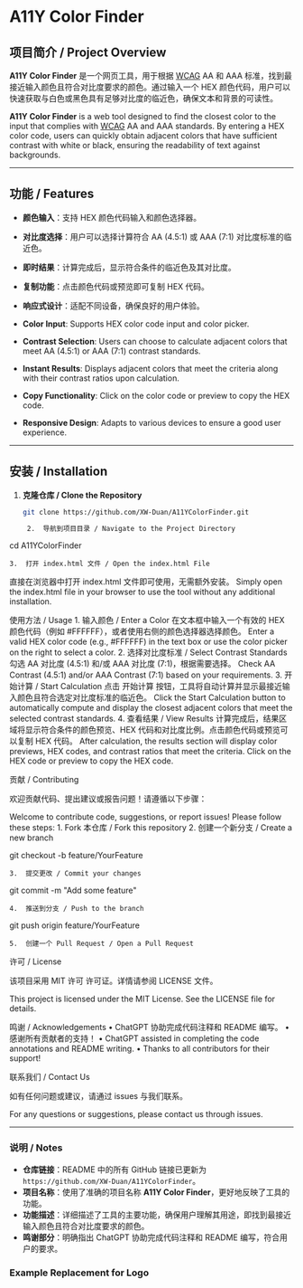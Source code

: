 # A11Y Color Finder

## 项目简介 / Project Overview

**A11Y Color Finder** 是一个网页工具，用于根据 [WCAG](https://www.w3.org/WAI/standards-guidelines/wcag/) AA 和 AAA 标准，找到最接近输入颜色且符合对比度要求的颜色。通过输入一个 HEX 颜色代码，用户可以快速获取与白色或黑色具有足够对比度的临近色，确保文本和背景的可读性。

**A11Y Color Finder** is a web tool designed to find the closest color to the input that complies with [WCAG](https://www.w3.org/WAI/standards-guidelines/wcag/) AA and AAA standards. By entering a HEX color code, users can quickly obtain adjacent colors that have sufficient contrast with white or black, ensuring the readability of text against backgrounds.

---

## 功能 / Features

- **颜色输入**：支持 HEX 颜色代码输入和颜色选择器。
- **对比度选择**：用户可以选择计算符合 AA (4.5:1) 或 AAA (7:1) 对比度标准的临近色。
- **即时结果**：计算完成后，显示符合条件的临近色及其对比度。
- **复制功能**：点击颜色代码或预览即可复制 HEX 代码。
- **响应式设计**：适配不同设备，确保良好的用户体验。

- **Color Input**: Supports HEX color code input and color picker.
- **Contrast Selection**: Users can choose to calculate adjacent colors that meet AA (4.5:1) or AAA (7:1) contrast standards.
- **Instant Results**: Displays adjacent colors that meet the criteria along with their contrast ratios upon calculation.
- **Copy Functionality**: Click on the color code or preview to copy the HEX code.
- **Responsive Design**: Adapts to various devices to ensure a good user experience.

---

## 安装 / Installation

1. **克隆仓库 / Clone the Repository**

   ```bash
   git clone https://github.com/XW-Duan/A11YColorFinder.git

	2.	导航到项目目录 / Navigate to the Project Directory

cd A11YColorFinder


	3.	打开 index.html 文件 / Open the index.html File
直接在浏览器中打开 index.html 文件即可使用，无需额外安装。
Simply open the index.html file in your browser to use the tool without any additional installation.

使用方法 / Usage
	1.	输入颜色 / Enter a Color
在文本框中输入一个有效的 HEX 颜色代码（例如 #FFFFFF），或者使用右侧的颜色选择器选择颜色。
Enter a valid HEX color code (e.g., #FFFFFF) in the text box or use the color picker on the right to select a color.
	2.	选择对比度标准 / Select Contrast Standards
勾选 AA 对比度 (4.5:1) 和/或 AAA 对比度 (7:1)，根据需要选择。
Check AA Contrast (4.5:1) and/or AAA Contrast (7:1) based on your requirements.
	3.	开始计算 / Start Calculation
点击 开始计算 按钮，工具将自动计算并显示最接近输入颜色且符合选定对比度标准的临近色。
Click the Start Calculation button to automatically compute and display the closest adjacent colors that meet the selected contrast standards.
	4.	查看结果 / View Results
计算完成后，结果区域将显示符合条件的颜色预览、HEX 代码和对比度比例。点击颜色代码或预览可以复制 HEX 代码。
After calculation, the results section will display color previews, HEX codes, and contrast ratios that meet the criteria. Click on the HEX code or preview to copy the HEX code.

贡献 / Contributing

欢迎贡献代码、提出建议或报告问题！请遵循以下步骤：

Welcome to contribute code, suggestions, or report issues! Please follow these steps:
	1.	Fork 本仓库 / Fork this repository
	2.	创建一个新分支 / Create a new branch

git checkout -b feature/YourFeature


	3.	提交更改 / Commit your changes

git commit -m "Add some feature"


	4.	推送到分支 / Push to the branch

git push origin feature/YourFeature


	5.	创建一个 Pull Request / Open a Pull Request

许可 / License

该项目采用 MIT 许可 许可证。详情请参阅 LICENSE 文件。

This project is licensed under the MIT License. See the LICENSE file for details.

鸣谢 / Acknowledgements
	•	ChatGPT 协助完成代码注释和 README 编写。
	•	感谢所有贡献者的支持！
	•	ChatGPT assisted in completing the code annotations and README writing.
	•	Thanks to all contributors for their support!

联系我们 / Contact Us

如有任何问题或建议，请通过 issues 与我们联系。

For any questions or suggestions, please contact us through issues.

---

### 说明 / Notes

- **仓库链接**：README 中的所有 GitHub 链接已更新为 `https://github.com/XW-Duan/A11YColorFinder`。
- **项目名称**：使用了准确的项目名称 **A11Y Color Finder**，更好地反映了工具的功能。
- **功能描述**：详细描述了工具的主要功能，确保用户理解其用途，即找到最接近输入颜色且符合对比度要求的颜色。
- **鸣谢部分**：明确指出 ChatGPT 协助完成代码注释和 README 编写，符合用户的要求。

### Example Replacement for Logo

```markdown
